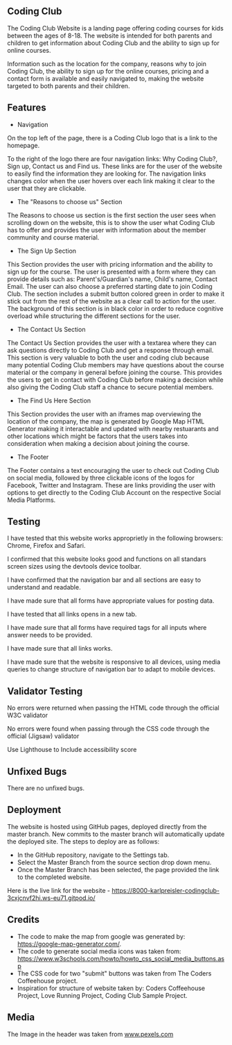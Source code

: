 ## Coding Club

The Coding Club Website is a landing page offering coding courses for kids between the ages of 8-18. The website is intended for both parents and children to get information about Coding Club and the ability to sign up for online courses. 

Information such as the location for the company, reasons why to join Coding Club, the ability to sign up for the online courses, pricing and a contact form is available and easily navigated to, making the website targeted to both parents and their children.

## Features

- Navigation 

On the top left of the page, there is a Coding Club logo that is a link to the homepage.

To the right of the logo there are four navigation links: Why Coding Club?, Sign up, Contact us and Find us. These links are for the user of the website to easily find the information they are looking for. The navigation links changes color when the user hovers over each link making it clear to the user that they are clickable.

- The "Reasons to choose us" Section

The Reasons to choose us section is the first section the user sees when scrolling down on the website, this is to show the user what Coding Club has to offer and provides the user with information about the member community and course material. 

- The Sign Up Section 

This Section provides the user with pricing information and the ability to sign up for the course. The user is presented with a form where they can provide details such as: Parent's/Guardian's name, Child's name, Contact Email. The user can also choose a preferred starting date to join Coding Club. The section includes a submit button colored green in order to make it stick out from the rest of the website as a clear call to action for the user. The background of this section is in black color in order to reduce cognitive overload while structuring the different sections for the user. 

- The Contact Us Section 

The Contact Us Section provides the user with a textarea where they can ask questions directly to Coding Club and get a response through email.
This section is very valuable to both the user and coding club because many potential Coding Club members may have questions about the course material or the company in general before joining the course. This provides the users to get in contact with Coding Club before making a decision while also giving the Coding Club staff a chance to secure potential members.

- The Find Us Here Section

This Section provides the user with an iframes map overviewing the location of the company, the map is generated by Google Map HTML Generator making it interactable and updated with nearby restuarants and other locations which might be factors that the users takes into consideration when making a decision about joining the course.

- The Footer

The Footer contains a text encouraging the user to check out Coding Club on social media, followed by three clickable icons of the logos for Facebook, Twitter and Instagram. These are links providing the user with options to get directly to the Coding Club Account on the respective Social Media Platforms.

## Testing

I have tested that this website works approprietly in the following browsers: Chrome, Firefox and Safari. 

I confirmed that this website looks good and functions on all standars screen sizes using the devtools device toolbar.

I have confirmed that the navigation bar and all sections are easy to understand and readable. 

I have made sure that all forms have appropriate values for posting data. 

I have tested that all links opens in a new tab.

I have made sure that all forms have required tags for all inputs where answer needs to be provided.

I have made sure that all links works.

I have made sure that the website is responsive to all devices, using media queries to change structure of navigation bar to adapt to mobile devices.

## Validator Testing

No errors were returned when passing the HTML code through the official W3C validator

No errors were found when passing through the CSS code through the official (Jigsaw) validator

Use Lighthouse to Include accessibility score

## Unfixed Bugs

There are no unfixed bugs.

## Deployment 

The website is hosted using GitHub pages, deployed directly from the master branch. New commits to the master branch will automatically update the deployed site. 
The steps to deploy are as follows: 
- In the GitHub repository, navigate to the Settings tab.
- Select the Master Branch from the source section drop down menu.
- Once the Master Branch has been selected, the page provided the link to the completed website.

Here is the live link for the website - https://8000-karlpreisler-codingclub-3cxjcnvf2hi.ws-eu71.gitpod.io/

## Credits

- The code to make the map from google was generated by: https://google-map-generator.com/.
- The code to generate social media icons was taken from: https://www.w3schools.com/howto/howto_css_social_media_buttons.asp
- The CSS code for two "submit" buttons was taken from The Coders Coffeehouse project.
- Inspiration for structure of website taken by: Coders Coffeehouse Project, Love Running Project, Coding Club Sample Project.

## Media 

The Image in the header was taken from www.pexels.com

